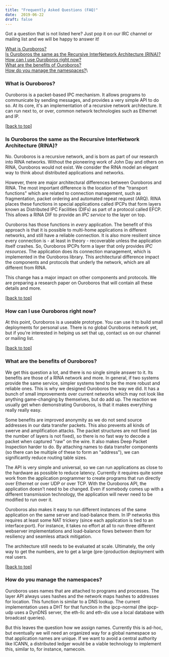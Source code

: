 ```yaml
---
title: "Frequently Asked Questions (FAQ)"
date:  2019-06-22
draft: false
---
```


Got a question that is not listed here? Just pop it on our IRC channel
or mailing list and we will be happy to answer it!

[What is Ouroboros?](#what)\
[Is Ouroboros the same as the Recursive InterNetwork Architecture
(RINA)?](#rina)\
[How can I use Ouroboros right now?](#deploy)\
[What are the benefits of Ouroboros?](#benefits)\
[How do you manage the namespaces?](#namespaces)\

### <a name="what">What is Ouroboros?</a>

Ouroboros is a packet-based IPC mechanism. It allows programs to
communicate by sending messages, and provides a very simple API to do
so. At its core, it's an implementation of a recursive network
architecture. It can run next to, or over, common network technologies
such as Ethernet and IP.

[[back to top](#top)]

### <a name="rina">Is Ouroboros the same as the Recursive InterNetwork Architecture (RINA)?</a>

No. Ouroboros is a recursive network, and is born as part of our
research into RINA networks. Without the pioneering work of John Day and
others on RINA, Ouroboros would not exist. We consider the RINA model an
elegant way to think about distributed applications and networks.

However, there are major architectural differences between Ouroboros and
RINA. The most important difference is the location of the "transport
functions" which are related to connection management, such as
fragmentation, packet ordering and automated repeat request (ARQ). RINA
places these functions in special applications called IPCPs that form
layers known as Distributed IPC Facilities (DIFs) as part of a protocol
called EFCP. This allows a RINA DIF to provide an *IPC service* to the
layer on top.

Ouroboros has those functions in *every* application. The benefit of
this approach is that it is possible to multi-home applications in
different networks, and still have a reliable connection. It is also
more resilient since every connection is - at least in theory -
recoverable unless the application itself crashes. So, Ouroboros IPCPs
form a layer that only provides *IPC resources*. The application does
its connection management, which is implemented in the Ouroboros
library. This architectural difference impact the components and
protocols that underly the network, which are all different from RINA.

This change has a major impact on other components and protocols. We are
preparing a research paper on Ouroboros that will contain all these
details and more.

[[back to top](#top)]

### <a name="deploy">How can I use Ouroboros right now?</a>

At this point, Ouroboros is a useable prototype. You can use it to build
small deployments for personal use. There is no global Ouroboros network
yet, but if you're interested in helping us set that up, contact us on
our channel or mailing list.

[[back to top](#top)]

### <a name="benefits">What are the benefits of Ouroboros?</a>

We get this question a lot, and there is no single simple answer to
it.  Its benefits are those of a RINA network and more. In general, if
two systems provide the same service, simpler systems tend to be the
more robust and reliable ones. This is why we designed Ouroboros the
way we did. It has a bunch of small improvements over current networks
which may not look like anything game-changing by themselves, but do
add up. The reaction we usually get when demonstrating Ouroboros, is
that it makes everything really really easy.

Some benefits are improved anonymity as we do not send source addresses
in our data transfer packets. This also prevents all kinds of swerve and
amplification attacks. The packet structures are not fixed (as the
number of layers is not fixed), so there is no fast way to decode a
packet when captured "raw" on the wire. It also makes Deep Packet
Inspection harder to do. By attaching names to data transfer components
(so there can be multiple of these to form an "address"), we can
significantly reduce routing table sizes.

The API is very simple and universal, so we can run applications as
close to the hardware as possible to reduce latency. Currently it
requires quite some work from the application programmer to create
programs that run directly over Ethernet or over UDP or over TCP. With
the Ouroboros API, the application doesn't need to be changed. Even if
somebody comes up with a different transmission technology, the
application will never need to be modified to run over it.

Ouroboros also makes it easy to run different instances of the same
application on the same server and load-balance them. In IP networks
this requires at least some NAT trickery (since each application is tied
to an interface:port). For instance, it takes no effort at all to run
three different webserver implementations and load-balance flows between
them for resiliency and seamless attack mitigation.

The architecture still needs to be evaluated at scale. Ultimately, the
only way to get the numbers, are to get a large (pre-)production
deployment with real users.

[[back to top](#top)]

### <a name="namespaces">How do you manage the namespaces?</a>

Ouroboros uses names that are attached to programs and processes. The
layer API always uses hashes and the network maps hashes to addresses
for location. This function is similar to a DNS lookup. The current
implementation uses a DHT for that function in the ipcp-normal (the
ipcp-udp uses a DynDNS server, the eth-llc and eth-dix use a local
database with broadcast queries).

But this leaves the question how we assign names. Currently this is
ad-hoc, but eventually we will need an organized way for a global
namespace so that application names are unique. If we want to avoid a
central authority like ICANN, a distributed ledger would be a viable
technology to implement this, similar to, for instance, namecoin.
